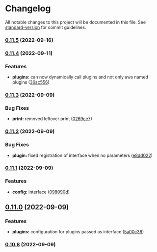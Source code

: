 # Changelog

All notable changes to this project will be documented in this file. See [standard-version](https://github.com/conventional-changelog/standard-version) for commit guidelines.

### [0.11.5](https://github.com/StanGirard/YATAS/compare/v0.11.4...v0.11.5) (2022-09-16)

### [0.11.4](https://github.com/StanGirard/YATAS/compare/v0.11.3...v0.11.4) (2022-09-11)


### Features

* **plugins:** can now dynamically call plugins and not only aws named plugins ([36ac556](https://github.com/StanGirard/YATAS/commit/36ac5565d7bf1bb90e7cb74f810d72fbbfe6be04))

### [0.11.3](https://github.com/StanGirard/YATAS/compare/v0.11.2...v0.11.3) (2022-09-09)


### Bug Fixes

* **print:** removed leftover print ([0269ce7](https://github.com/StanGirard/YATAS/commit/0269ce7bf2cc4630587e3ed4ffb99040ac5d842a))

### [0.11.2](https://github.com/StanGirard/YATAS/compare/v0.11.1...v0.11.2) (2022-09-09)


### Bug Fixes

* **plugin:** fixed registration of interface when no parameters ([e8dd022](https://github.com/StanGirard/YATAS/commit/e8dd022fbb9f17e73b58f07b52e3340ea8a9d832))

### [0.11.1](https://github.com/StanGirard/YATAS/compare/v0.11.0...v0.11.1) (2022-09-09)


### Features

* **config:** interface ([098090d](https://github.com/StanGirard/YATAS/commit/098090d42ec09e027845b259a330a9d5aa74c4da))

## [0.11.0](https://github.com/StanGirard/YATAS/compare/v0.10.8...v0.11.0) (2022-09-09)


### Features

* **plugins:** configuration for plugins passed as interface ([5a00c38](https://github.com/StanGirard/YATAS/commit/5a00c381bf8aea72dcefd8f569e340a0f3298820))

### [0.10.8](https://github.com/StanGirard/YATAS/compare/v0.10.7...v0.10.8) (2022-09-09)
